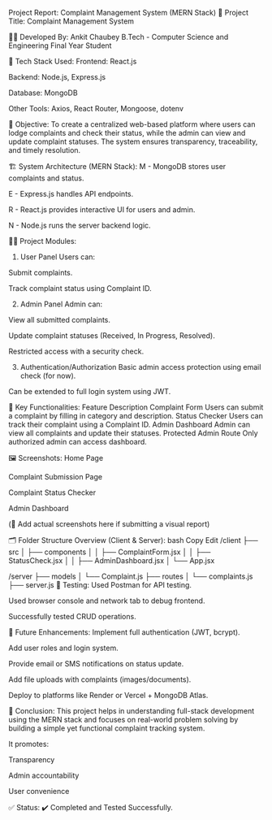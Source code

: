  Project Report: Complaint Management System (MERN Stack)
🧾 Project Title:
Complaint Management System

👨‍💻 Developed By:
Ankit Chaubey
B.Tech - Computer Science and Engineering
Final Year Student

🧰 Tech Stack Used:
Frontend: React.js

Backend: Node.js, Express.js

Database: MongoDB

Other Tools: Axios, React Router, Mongoose, dotenv

🎯 Objective:
To create a centralized web-based platform where users can lodge complaints and check their status, while the admin can view and update complaint statuses. The system ensures transparency, traceability, and timely resolution.

🏗️ System Architecture (MERN Stack):
M - MongoDB stores user complaints and status.

E - Express.js handles API endpoints.

R - React.js provides interactive UI for users and admin.

N - Node.js runs the server backend logic.

👨‍🏫 Project Modules:
1. User Panel
Users can:

Submit complaints.

Track complaint status using Complaint ID.

2. Admin Panel
Admin can:

View all submitted complaints.

Update complaint statuses (Received, In Progress, Resolved).

Restricted access with a security check.

3. Authentication/Authorization
Basic admin access protection using email check (for now).

Can be extended to full login system using JWT.

🧪 Key Functionalities:
Feature	Description
Complaint Form	Users can submit a complaint by filling in category and description.
Status Checker	Users can track their complaint using a Complaint ID.
Admin Dashboard	Admin can view all complaints and update their statuses.
Protected Admin Route	Only authorized admin can access dashboard.

🖼️ Screenshots:
Home Page

Complaint Submission Page

Complaint Status Checker

Admin Dashboard

(📌 Add actual screenshots here if submitting a visual report)

🗂️ Folder Structure Overview (Client & Server):
bash
Copy
Edit
/client
  ├── src
  │   ├── components
  │   │   ├── ComplaintForm.jsx
  │   │   ├── StatusCheck.jsx
  │   │   ├── AdminDashboard.jsx
  │   └── App.jsx

/server
  ├── models
  │   └── Complaint.js
  ├── routes
  │   └── complaints.js
  ├── server.js
🧪 Testing:
Used Postman for API testing.

Used browser console and network tab to debug frontend.

Successfully tested CRUD operations.

📌 Future Enhancements:
Implement full authentication (JWT, bcrypt).

Add user roles and login system.

Provide email or SMS notifications on status update.

Add file uploads with complaints (images/documents).

Deploy to platforms like Render or Vercel + MongoDB Atlas.

🏁 Conclusion:
This project helps in understanding full-stack development using the MERN stack and focuses on real-world problem solving by building a simple yet functional complaint tracking system.

It promotes:

Transparency

Admin accountability

User convenience

✅ Status:
✔️ Completed and Tested Successfully.
